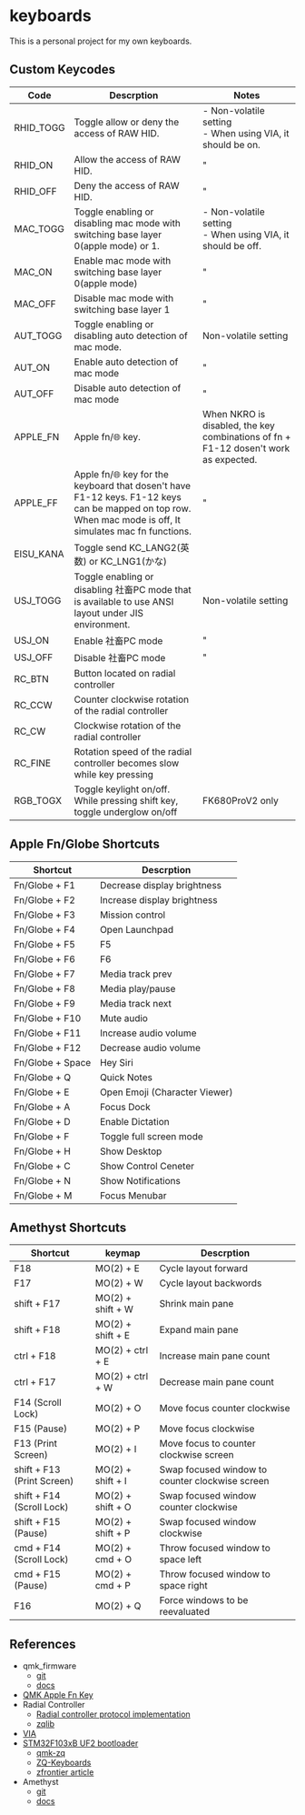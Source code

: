 # keyboards
This is a personal project for my own keyboards.

## Custom Keycodes
| Code | Descrption| Notes|
|------|-----------|--------
| RHID_TOGG | Toggle allow or deny the access of RAW HID. | - Non-volatile setting<br/> - When using VIA, it should be on.|
| RHID_ON | Allow the access of RAW HID. |"|
| RHID_OFF | Deny the access of RAW HID. |"|
| MAC_TOGG | Toggle enabling or disabling mac mode with switching base layer 0(apple mode) or 1. | - Non-volatile setting<br/> - When using VIA, it should be off.|
| MAC_ON | Enable mac mode with switching base layer 0(apple mode) |"|
| MAC_OFF | Disable mac mode with switching base layer 1 |"|
| AUT_TOGG | Toggle enabling or disabling auto detection of mac mode. | Non-volatile setting |
| AUT_ON | Enable auto detection of mac mode |"|
| AUT_OFF | Disable auto detection of mac mode |"|
| APPLE_FN | Apple fn/🌐 key. |When NKRO is disabled, the key combinations of fn + F1-12 dosen't work as expected.|
| APPLE_FF | Apple fn/🌐 key for the keyboard that dosen't have F1-12 keys. F1-12 keys can be mapped on top row. When mac mode is off, It simulates mac fn functions. |"|
| EISU_KANA | Toggle send KC_LANG2(英数) or KC_LNG1(かな) ||
| USJ_TOGG | Toggle enabling or disabling 社畜PC mode that is available to use ANSI layout under JIS environment. |Non-volatile setting|
| USJ_ON | Enable 社畜PC mode |"|
| USJ_OFF | Disable 社畜PC mode |"|
| RC_BTN | Button located on radial controller ||
| RC_CCW| Counter clockwise rotation of the radial controller ||
| RC_CW| Clockwise rotation of the radial controller ||
| RC_FINE| Rotation speed of the radial controller becomes slow while key pressing ||
| RGB_TOGX | Toggle keylight on/off. While pressing shift key, toggle underglow on/off  | FK680ProV2 only |

## Apple Fn/Globe Shortcuts
|Shortcut|Descrption|
|--------|----------|
| Fn/Globe + F1 | Decrease display brightness |
| Fn/Globe + F2 | Increase display brightness |
| Fn/Globe + F3 | Mission control |
| Fn/Globe + F4 | Open Launchpad |
| Fn/Globe + F5 |  F5 |
| Fn/Globe + F6 |  F6 |
| Fn/Globe + F7 | Media track prev |
| Fn/Globe + F8 | Media play/pause |
| Fn/Globe + F9 | Media track next |
| Fn/Globe + F10 | Mute audio |
| Fn/Globe + F11 | Increase audio volume|
| Fn/Globe + F12 | Decrease audio volume|
| Fn/Globe + Space | Hey Siri |
| Fn/Globe + Q | Quick Notes |
| Fn/Globe + E | Open Emoji (Character Viewer) |
| Fn/Globe + A | Focus Dock |
| Fn/Globe + D | Enable Dictation |
| Fn/Globe + F | Toggle full screen mode |
| Fn/Globe + H | Show Desktop |
| Fn/Globe + C | Show Control Ceneter |
| Fn/Globe + N | Show Notifications |
| Fn/Globe + M | Focus Menubar |

## Amethyst Shortcuts
|Shortcut|keymap|Descrption|
|--------|----------|----------|
| F18 | MO(2) + E | Cycle layout forward |
| F17 | MO(2) + W |Cycle layout backwords |
| shift + F17 | MO(2) + shift + W | Shrink main pane |
| shift + F18 | MO(2) + shift + E | Expand main pane |
| ctrl + F18 | MO(2) + ctrl + E | Increase main pane count |
| ctrl + F17 | MO(2) + ctrl + W | Decrease main pane count |
| F14 (Scroll Lock) | MO(2) + O | Move focus counter clockwise |
| F15 (Pause) | MO(2) + P | Move focus clockwise |
| F13 (Print Screen) | MO(2) + I | Move focus to counter clockwise screen |
| shift + F13 (Print Screen) | MO(2) + shift + I | Swap focused window to counter clockwise screen |
| shift + F14 (Scroll Lock) | MO(2) + shift + O | Swap focused window counter clockwise |
| shift + F15 (Pause) | MO(2) + shift + P | Swap focused window clockwise |
| cmd + F14 (Scroll Lock) | MO(2) + cmd + O | Throw focused window to space left |
| cmd + F15 (Pause) | MO(2) + cmd + P | Throw focused window to space right |
| F16 | MO(2) + Q | Force windows to be reevaluated |

## References
- qmk_firmware
  - [git](https://github.com/qmk/qmk_firmware)
  - [docs](https://docs.qmk.fm/#/)
- [QMK Apple Fn Key](https://gist.github.com/fauxpark/010dcf5d6377c3a71ac98ce37414c6c4)
- Radial Controller
  - [Radial controller protocol implementation](https://docs.microsoft.com/en-us/windows-hardware/design/component-guidelines/radial-controller-protocol-implementation)
  - [zqlib](https://github.com/zhaqian12/qmk_firmware/blob/zhaqian/keyboards/zhaqian/readme.md)
- [VIA](https://www.caniusevia.com/)
- [STM32F103xB UF2 bootloader](https://github.com/mmoskal/uf2-stm32f103)
  - [qmk-zq](https://github.com/zhaqian12/qmk_firmware)
  - [ZQ-Keyboards](https://github.com/zhaqian12/ZQ-Keyboard)
  - [zfrontier article](https://www.zfrontier.com/app/flow/eMzZjJZRgP6z)
- Amethyst
  - [git](https://github.com/ianyh/Amethyst)
  - [docs](https://ianyh.com/amethyst)
